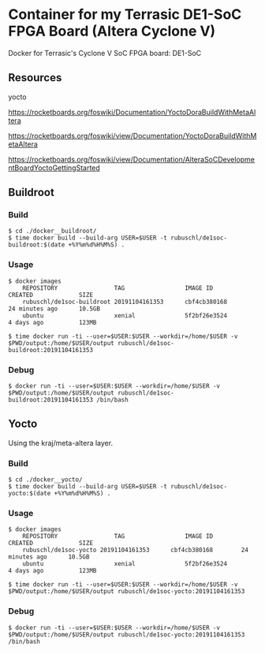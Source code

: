 # Container for my Terrasic DE1-SoC FPGA Board (Altera Cyclone V)

Docker for Terrasic's Cyclone V SoC FPGA board: DE1-SoC


## Resources

yocto  

https://rocketboards.org/foswiki/Documentation/YoctoDoraBuildWithMetaAltera

https://rocketboards.org/foswiki/view/Documentation/YoctoDoraBuildWithMetaAltera

https://rocketboards.org/foswiki/view/Documentation/AlteraSoCDevelopmentBoardYoctoGettingStarted


## Buildroot

### Build

```
$ cd ./docker__buildroot/
$ time docker build --build-arg USER=$USER -t rubuschl/de1soc-buildroot:$(date +%Y%m%d%H%M%S) .
```


### Usage

```
$ docker images
    REPOSITORY                TAG                 IMAGE ID            CREATED             SIZE
    rubuschl/de1soc-buildroot 20191104161353      cbf4cb380168        24 minutes ago      10.5GB
    ubuntu                    xenial              5f2bf26e3524        4 days ago          123MB

$ time docker run -ti --user=$USER:$USER --workdir=/home/$USER -v $PWD/output:/home/$USER/output rubuschl/de1soc-buildroot:20191104161353
```


### Debug

```
$ docker run -ti --user=$USER:$USER --workdir=/home/$USER -v $PWD/output:/home/$USER/output rubuschl/de1soc-buildroot:20191104161353 /bin/bash
```


## Yocto

Using the kraj/meta-altera layer.

### Build

```
$ cd ./docker__yocto/
$ time docker build --build-arg USER=$USER -t rubuschl/de1soc-yocto:$(date +%Y%m%d%H%M%S) .
```


### Usage

```
$ docker images
    REPOSITORY                TAG                 IMAGE ID            CREATED             SIZE
    rubuschl/de1soc-yocto 20191104161353      cbf4cb380168        24 minutes ago      10.5GB
    ubuntu                    xenial              5f2bf26e3524        4 days ago          123MB

$ time docker run -ti --user=$USER:$USER --workdir=/home/$USER -v $PWD/output:/home/$USER/output rubuschl/de1soc-yocto:20191104161353
```


### Debug

```
$ docker run -ti --user=$USER:$USER --workdir=/home/$USER -v $PWD/output:/home/$USER/output rubuschl/de1soc-yocto:20191104161353 /bin/bash
```

